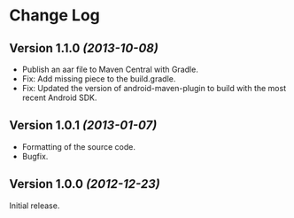 Change Log
==========


Version 1.1.0 *(2013-10-08)*
----------------------------

 * Publish an aar file to Maven Central with Gradle.
 * Fix: Add missing piece to the build.gradle.
 * Fix: Updated the version of android-maven-plugin to build with the most recent Android SDK.


Version 1.0.1 *(2013-01-07)*
----------------------------

 * Formatting of the source code.
 * Bugfix.


Version 1.0.0 *(2012-12-23)*
----------------------------

Initial release.
